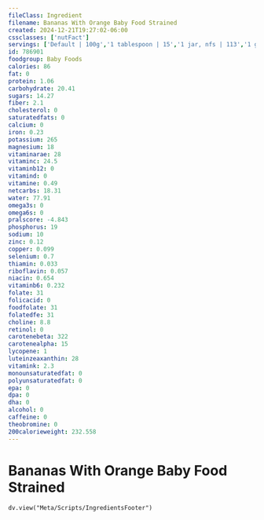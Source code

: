 ```yaml
---
fileClass: Ingredient
filename: Bananas With Orange Baby Food Strained
created: 2024-12-21T19:27:02-06:00
cssclasses: ['nutFact']
servings: ['Default | 100g','1 tablespoon | 15','1 jar, nfs | 113','1 gerber 2nd foods | 99']
id: 786901
foodgroup: Baby Foods
calories: 86
fat: 0
protein: 1.06
carbohydrate: 20.41
sugars: 14.27
fiber: 2.1
cholesterol: 0
saturatedfats: 0
calcium: 0
iron: 0.23
potassium: 265
magnesium: 18
vitaminarae: 28
vitaminc: 24.5
vitaminb12: 0
vitamind: 0
vitamine: 0.49
netcarbs: 18.31
water: 77.91
omega3s: 0
omega6s: 0
pralscore: -4.843
phosphorus: 19
sodium: 10
zinc: 0.12
copper: 0.099
selenium: 0.7
thiamin: 0.033
riboflavin: 0.057
niacin: 0.654
vitaminb6: 0.232
folate: 31
folicacid: 0
foodfolate: 31
folatedfe: 31
choline: 8.8
retinol: 0
carotenebeta: 322
carotenealpha: 15
lycopene: 1
luteinzeaxanthin: 28
vitamink: 2.3
monounsaturatedfat: 0
polyunsaturatedfat: 0
epa: 0
dpa: 0
dha: 0
alcohol: 0
caffeine: 0
theobromine: 0
200calorieweight: 232.558
---
```


# Bananas With Orange Baby Food Strained

```dataviewjs
dv.view("Meta/Scripts/IngredientsFooter")
```